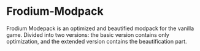 # Frodium-Modpack
Frodium Modepack is an optimized and beautified modpack for the vanilla game. Divided into two versions: the basic version contains only optimization, and the extended version contains the beautification part.
